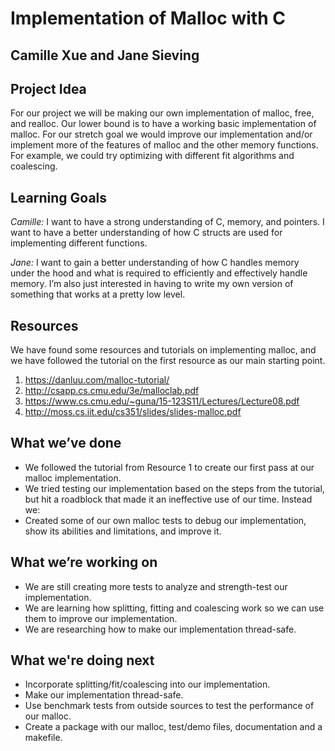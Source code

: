 # Implementation of Malloc with C
## Camille Xue and Jane Sieving

## Project Idea

For our project we will be making our own implementation of malloc, free, and realloc. Our lower bound is to have a working basic implementation of malloc. For our stretch goal we would improve our implementation and/or implement more of the features of malloc and the other memory functions. For example, we could try optimizing with different fit algorithms and coalescing.

## Learning Goals

*Camille:* I want to have a strong understanding of C, memory, and pointers. I want to have a better understanding of how C structs are used for implementing different functions.

*Jane:* I want to gain a better understanding of how C handles memory under the hood and what is required to efficiently and effectively handle memory. I’m also just interested in having to write my own version of something that works at a pretty low level.

## Resources

We have found some resources and tutorials on implementing malloc, and we have followed the tutorial on the first resource as our main starting point.
1. https://danluu.com/malloc-tutorial/
2. http://csapp.cs.cmu.edu/3e/malloclab.pdf
3. https://www.cs.cmu.edu/~guna/15-123S11/Lectures/Lecture08.pdf
4. http://moss.cs.iit.edu/cs351/slides/slides-malloc.pdf

## What we’ve done
* We followed the tutorial from Resource 1 to create our first pass at our malloc implementation.
* We tried testing our implementation based on the steps from the tutorial, but hit a roadblock that made it an ineffective use of our time. Instead we:
* Created some of our own malloc tests to debug our implementation, show its abilities and limitations, and improve it.

## What we’re working on
* We are still creating more tests to analyze and strength-test our implementation.
* We are learning how splitting, fitting and coalescing work so we can use them to improve
our implementation.
* We are researching how to make our implementation thread-safe.

## What we're doing next
* Incorporate splitting/fit/coalescing into our implementation.
* Make our implementation thread-safe.
* Use benchmark tests from outside sources to test the performance of our malloc.
* Create a package with our malloc, test/demo files, documentation and a makefile.
